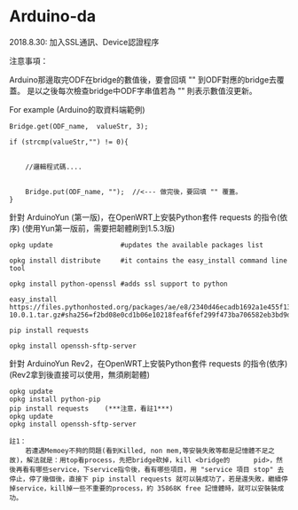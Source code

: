 # Arduino-da

2018.8.30: 加入SSL通訊、Device認證程序

注意事項：

Arduino那邊取完ODF在bridge的數值後，要會回填 "" 到ODF對應的bridge去覆蓋。  是以之後每次檢查bridge中ODF字串值若為 "" 則表示數值沒更新。

For example  (Arduino的取資料端範例)

    Bridge.get(ODF_name,  valueStr, 3);
    
    if (strcmp(valueStr,"") != 0){
     
        
        //邏輯程式碼....


        Bridge.put(ODF_name, "");  //<--- 做完後，要回填 "" 覆蓋。
    }


針對 ArduinoYun (第一版)，在OpenWRT上安裝Python套件 requests 的指令(依序) (使用Yun第一版前，需要把韌體刷到1.5.3版)


    opkg update                 #updates the available packages list

    opkg install distribute     #it contains the easy_install command line tool

    opkg install python-openssl #adds ssl support to python

    easy_install https://files.pythonhosted.org/packages/ae/e8/2340d46ecadb1692a1e455f13f75e596d4eab3d11a57446f08259dee8f02/pip-10.0.1.tar.gz#sha256=f2bd08e0cd1b06e10218feaf6fef299f473ba706582eb3bd9d52203fdbd7ee68

    pip install requests

    opkg install openssh-sftp-server

針對 ArduinoYun Rev2，在OpenWRT上安裝Python套件 requests 的指令(依序) (Rev2拿到後直接可以使用，無須刷韌體)

    opkg update
    opkg install python-pip
    pip install requests    (***注意，看註1***)
    opkg update
    opkg install openssh-sftp-server

    註1：
        若遭遇Memoey不夠的問題(看到Killed, non mem,等安裝失敗等都是記憶體不足之故)，解法就是：用top看process，先把bridge砍掉，kill <bridge的      pid>，然後再看有哪些service，下service指令後，看有哪些項目，用 "service 項目 stop" 去停止，停了幾個後，直接下 pip install requests 就可以裝成功了，若是還失敗，繼續停掉service，kill掉一些不重要的process，約 35868K free 記憶體時，就可以安裝裝成功。
